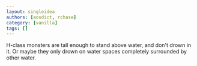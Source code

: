 ```yaml
---
layout: singleidea
authors: [aosdict, rchase]
category: [vanilla]
tags: []
---
```

H-class monsters are tall enough to stand above water, and don't drown in it. Or maybe they only drown on water spaces completely surrounded by other water.
